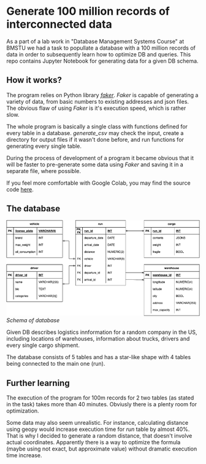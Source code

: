 # Generate 100 million records of interconnected data

As a part of a lab work in "Database Management Systems Course" at BMSTU we had a task to popullate a database with a 100 million records of data in order to subsequently learn how to optimize DB and queries. This repo contains Jupyter Notebook for generating data for a given DB schema.

## How it works?

The program relies on Python library *[faker](https://faker.readthedocs.io/en/master/)*. *Faker* is capable of generating a variety of data, from basic numbers to existing addresses and json files. The obvious flaw of using *Faker* is it's execution speed, which is rather slow.

The whole program is basically a single class with functions defined for every table in a database. *generate_csv* may check the input, create a directory for output files if it wasn't done before, and run functions for generating every single table.

During the process of development of a program it became obvious that it will be faster to pre-generate some data using *Faker* and saving it in a separate file, where possible.

If you feel more comfortable with Google Colab, you may find the source code [here](https://colab.research.google.com/drive/1oiKxNVyOgZXIHo_GgB8qKv3Q-5IPPyI5#scrollTo=18c68bf2).

## The database

![db_schema](images/DB_LW3.drawio.png)
*Schema of database*

Given DB describes logistics innformation for a random company in the US, including locations of warehouses, information about trucks, drivers and every single cargo shipment.

The database consists of 5 tables and has a star-like shape with 4 tables being connected to the main one (run).

## Further learning

The execution of the program for 100m records for 2 two tables (as stated in the task) takes more than 40 minutes. Obviusly there is a plenty room for optimization. 

Some data may also seem unrealistic. For instance, calculating distance using geopy would increase execution time for _run_ table by almost 40%. That is why I decided to generate a random distance, that doesn't involve actual coordinates. Apparently there is a way to optimize the formula (maybe using not exact, but approximate value) without dramatic execution time increase.
